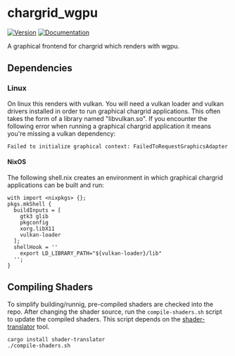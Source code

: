 # chargrid\_wgpu

[![Version](https://img.shields.io/crates/v/chargrid_wgpu.svg)](https://crates.io/crates/chargrid_wgpu)
[![Documentation](https://docs.rs/chargrid_wgpu/badge.svg)](https://docs.rs/chargrid_wgpu)

A graphical frontend for chargrid which renders with wgpu.

## Dependencies

### Linux

On linux this renders with vulkan. You will need a vulkan loader and vulkan
drivers installed in order to run graphical chargrid applications.  This often
takes the form of a library named "libvulkan.so".  If you encounter the
following error when running a graphical chargrid application it means you're
missing a vulkan dependency:
```
Failed to initialize graphical context: FailedToRequestGraphicsAdapter
```

#### NixOS

The following shell.nix creates an environment in which graphical chargrid applications can
be built and run:
```
with import <nixpkgs> {};
pkgs.mkShell {
  buildInputs = [
    gtk3 glib
    pkgconfig
    xorg.libX11
    vulkan-loader
  ];
  shellHook = ''
    export LD_LIBRARY_PATH="${vulkan-loader}/lib"
  '';
}
```

## Compiling Shaders

To simplify building/runnig, pre-compiled shaders are checked into the repo. After changing the
shader source, run the `compile-shaders.sh` script to update the compiled shaders. This script
depends on the [shader-translator](https://crates.io/crates/shader-translator) tool.

```
cargo install shader-translator
./compile-shaders.sh
```
